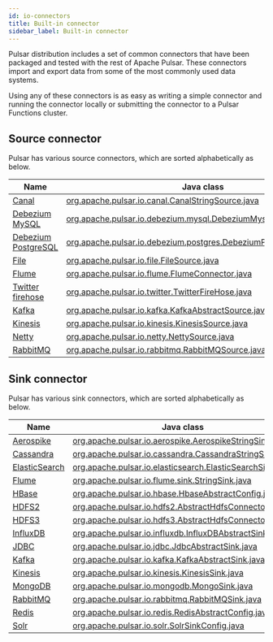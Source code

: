 ```yaml
---
id: io-connectors
title: Built-in connector
sidebar_label: Built-in connector
---
```


Pulsar distribution includes a set of common connectors that have been packaged and tested with the rest of Apache Pulsar. These connectors import and export data from some of the most commonly used data systems.

Using any of these connectors is as easy as writing a simple connector and running the connector locally or submitting the connector to a Pulsar Functions cluster.

## Source connector

Pulsar has various source connectors, which are sorted alphabetically as below.

Name|Java class
|---|---
[Canal](io-canal-source.md) |[org.apache.pulsar.io.canal.CanalStringSource.java](https://github.com/apache/pulsar/blob/master/pulsar-io/canal/src/main/java/org/apache/pulsar/io/canal/CanalStringSource.java)
[Debezium MySQL](io-debezium-source.md)|[org.apache.pulsar.io.debezium.mysql.DebeziumMysqlSource.java](https://github.com/apache/pulsar/blob/master/pulsar-io/debezium/mysql/src/main/java/org/apache/pulsar/io/debezium/mysql/DebeziumMysqlSource.java)
[Debezium PostgreSQL](io-postgresql-debezium.md)|[org.apache.pulsar.io.debezium.postgres.DebeziumPostgresSource.java](https://github.com/apache/pulsar/blob/master/pulsar-io/debezium/postgres/src/main/java/org/apache/pulsar/io/debezium/postgres/DebeziumPostgresSource.java)
[File](io-file-source.md)|[org.apache.pulsar.io.file.FileSource.java](https://github.com/apache/pulsar/blob/master/pulsar-io/file/src/main/java/org/apache/pulsar/io/file/FileSource.java)
[Flume](io-flume-source.md)|[org.apache.pulsar.io.flume.FlumeConnector.java](https://github.com/apache/pulsar/blob/master/pulsar-io/flume/src/main/java/org/apache/pulsar/io/flume/FlumeConnector.java)
[Twitter firehose](io-twitter-source.md)|[org.apache.pulsar.io.twitter.TwitterFireHose.java](https://github.com/apache/pulsar/blob/master/pulsar-io/twitter/src/main/java/org/apache/pulsar/io/twitter/TwitterFireHose.java)
[Kafka](io-kafka-source.md)|[org.apache.pulsar.io.kafka.KafkaAbstractSource.java](https://github.com/apache/pulsar/blob/master/pulsar-io/kafka/src/main/java/org/apache/pulsar/io/kafka/KafkaAbstractSource.java)
[Kinesis](io-kinesis-source.md)|[org.apache.pulsar.io.kinesis.KinesisSource.java](https://github.com/apache/pulsar/blob/master/pulsar-io/kinesis/src/main/java/org/apache/pulsar/io/kinesis/KinesisSource.java)
[Netty](io-netty-source.md)|[org.apache.pulsar.io.netty.NettySource.java](https://github.com/apache/pulsar/blob/master/pulsar-io/netty/src/main/java/org/apache/pulsar/io/netty/NettySource.java)
[RabbitMQ](io-rabbitmq-source.md)|[org.apache.pulsar.io.rabbitmq.RabbitMQSource.java](https://github.com/apache/pulsar/blob/master/pulsar-io/rabbitmq/src/main/java/org/apache/pulsar/io/rabbitmq/RabbitMQSource.java)


## Sink connector

Pulsar has various sink connectors, which are sorted alphabetically as below.

Name|Java class
|---|---
[Aerospike](io-aerospike-sink.md)|[org.apache.pulsar.io.aerospike.AerospikeStringSink.java](https://github.com/apache/pulsar/blob/master/pulsar-io/aerospike/src/main/java/org/apache/pulsar/io/aerospike/AerospikeStringSink.java)
[Cassandra](io-cassandra-sink.md)|[org.apache.pulsar.io.cassandra.CassandraStringSink.java](https://github.com/apache/pulsar/blob/master/pulsar-io/cassandra/src/main/java/org/apache/pulsar/io/cassandra/CassandraStringSink.java)
[ElasticSearch](io-elasticsearch-sink.md)|[org.apache.pulsar.io.elasticsearch.ElasticSearchSink.java](https://github.com/apache/pulsar/blob/master/pulsar-io/elastic-search/src/main/java/org/apache/pulsar/io/elasticsearch/ElasticSearchSink.java)
[Flume](io-flume-sink.md)|[org.apache.pulsar.io.flume.sink.StringSink.java](https://github.com/apache/pulsar/blob/master/pulsar-io/flume/src/main/java/org/apache/pulsar/io/flume/sink/StringSink.java)
[HBase](io-hbase.md)|[org.apache.pulsar.io.hbase.HbaseAbstractConfig.java](https://github.com/apache/pulsar/blob/master/pulsar-io/hbase/src/main/java/org/apache/pulsar/io/hbase/HbaseAbstractConfig.java)
[HDFS2](io-hdfs2.md)|[org.apache.pulsar.io.hdfs2.AbstractHdfsConnector.java](https://github.com/apache/pulsar/blob/master/pulsar-io/hdfs2/src/main/java/org/apache/pulsar/io/hdfs2/AbstractHdfsConnector.java)
[HDFS3](io-hdfs3.md)|[org.apache.pulsar.io.hdfs3.AbstractHdfsConnector.java](https://github.com/apache/pulsar/blob/master/pulsar-io/hdfs3/src/main/java/org/apache/pulsar/io/hdfs3/AbstractHdfsConnector.java)
[InfluxDB](io-influxdb-sink.md)|[org.apache.pulsar.io.influxdb.InfluxDBAbstractSink.java](https://github.com/apache/pulsar/blob/master/pulsar-io/influxdb/src/main/java/org/apache/pulsar/io/influxdb/InfluxDBAbstractSink.java)
[JDBC](io-jdbc-sink.md)|[org.apache.pulsar.io.jdbc.JdbcAbstractSink.java](https://github.com/apache/pulsar/blob/master/pulsar-io/jdbc/src/main/java/org/apache/pulsar/io/jdbc/JdbcAbstractSink.java)
[Kafka](io-kafka-sink.md)|[org.apache.pulsar.io.kafka.KafkaAbstractSink.java](https://github.com/apache/pulsar/blob/master/pulsar-io/kafka/src/main/java/org/apache/pulsar/io/kafka/KafkaAbstractSink.java)
[Kinesis](io-kinesis-sink.md)|[org.apache.pulsar.io.kinesis.KinesisSink.java](https://github.com/apache/pulsar/blob/master/pulsar-io/kinesis/src/main/java/org/apache/pulsar/io/kinesis/KinesisSink.java)
[MongoDB](io-mongo.md)|[org.apache.pulsar.io.mongodb.MongoSink.java](https://github.com/apache/pulsar/blob/master/pulsar-io/mongo/src/main/java/org/apache/pulsar/io/mongodb/MongoSink.java)
[RabbitMQ](io-rabbitmq-sink.md)|[org.apache.pulsar.io.rabbitmq.RabbitMQSink.java](https://github.com/apache/pulsar/blob/master/pulsar-io/rabbitmq/src/main/java/org/apache/pulsar/io/rabbitmq/RabbitMQSink.java)
[Redis](io-redis.md)|[org.apache.pulsar.io.redis.RedisAbstractConfig.java](https://github.com/apache/pulsar/blob/master/pulsar-io/redis/src/main/java/org/apache/pulsar/io/redis/RedisAbstractConfig.java)
[Solr](io-solr.md)|[org.apache.pulsar.io.solr.SolrSinkConfig.java](https://github.com/apache/pulsar/blob/master/pulsar-io/solr/src/main/java/org/apache/pulsar/io/solr/SolrSinkConfig.java)



